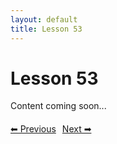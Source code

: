 ```yaml
---
layout: default
title: Lesson 53
---
```


# Lesson 53

Content coming soon...

<div style="margin-top: 20px;">
<a href="/docs/Advanced/Lessons/lesson_52.md" style="margin-right: 10px;">⬅ Previous</a><a href="/docs/Advanced/Lessons/lesson_54.md">Next ➡</a>
</div>
